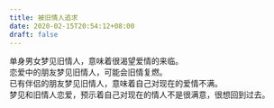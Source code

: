 ```yaml
---
title: 被旧情人追求
date: 2020-02-15T20:54:12+08:00
draft: false
---
```


单身男女梦见旧情人，意味着很渴望爱情的来临。<br>
恋爱中的朋友梦见旧情人，可能会旧情复燃。<br>
已有伴侣的朋友梦见旧情人，意味着自己对现在的爱情不满。<br>
梦见和旧情人恋爱，预示着自己对现在的情人不是很满意，很想回到过去。<br>
